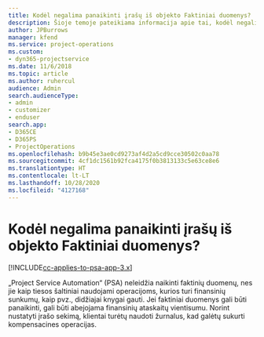 ```yaml
---
title: Kodėl negalima panaikinti įrašų iš objekto Faktiniai duomenys?
description: Šioje temoje pateikiama informacija apie tai, kodėl negalima panaikinti įrašo iš faktinės reikšmės objekto.
author: JPBurrows
manager: kfend
ms.service: project-operations
ms.custom:
- dyn365-projectservice
ms.date: 11/6/2018
ms.topic: article
ms.author: ruhercul
audience: Admin
search.audienceType:
- admin
- customizer
- enduser
search.app:
- D365CE
- D365PS
- ProjectOperations
ms.openlocfilehash: b9b45e3ae0cd9273af4d2a5cd9cce30502c0aa78
ms.sourcegitcommit: 4cf1dc1561b92fca4175f0b3813133c5e63ce8e6
ms.translationtype: HT
ms.contentlocale: lt-LT
ms.lasthandoff: 10/28/2020
ms.locfileid: "4127168"
---
```

# <a name="why-cant-i-delete-records-from-the-actuals-entity"></a>Kodėl negalima panaikinti įrašų iš objekto Faktiniai duomenys?

[!INCLUDE[cc-applies-to-psa-app-3.x](../includes/cc-applies-to-psa-app-3x.md)]

„Project Service Automation“ (PSA) neleidžia naikinti faktinių duomenų, nes jie kaip tiesos šaltiniai naudojami operacijoms, kurios turi finansinių sunkumų, kaip pvz., didžiajai knygai gauti. Jei faktiniai duomenys gali būti panaikinti, gali būti abejojama finansinių ataskaitų vientisumu. Norint nustatyti įrašo sekimą, klientai turėtų naudoti žurnalus, kad galėtų sukurti kompensacines operacijas.

